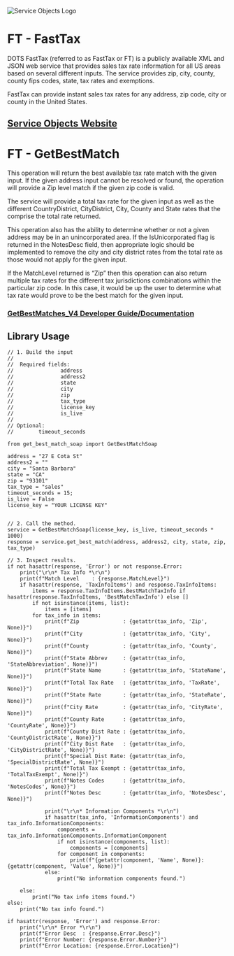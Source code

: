 ﻿![Service Objects Logo](https://www.serviceobjects.com/wp-content/uploads/2021/05/SO-Logo-with-TM.gif "Service Objects Logo")

# FT - FastTax

DOTS FastTax (referred to as FastTax or FT) is a publicly available XML and JSON web service that provides sales tax rate information for all US areas based on several different inputs. The service provides zip, city, county, county fips codes, state, tax rates and exemptions. 

FastTax can provide instant sales tax rates for any address, zip code, city or county in the United States.

## [Service Objects Website](https://serviceobjects.com)

# FT - GetBestMatch

This operation will return the best available tax rate match with the given input. If the given address input cannot be resolved or found, the operation will provide a Zip level match if the given zip code is valid. 

The service will provide a total tax rate for the given input as well as the different CountryDistrict, CityDistrict, City, County and State rates that the comprise the total rate returned. 

This operation also has the ability to determine whether or not a given address may be in an unincorporated area.  If the IsUnicorporated flag is returned in the NotesDesc field, then appropriate logic should be implemented to remove the city and city district rates from the total rate as those would not apply for the given input.

If the MatchLevel returned is “Zip” then this operation can also return multiple tax rates for the different tax jurisdictions combinations within the particular zip code. In this case, it would be up the user to determine what tax rate would prove to be the best match for the given input.

### [GetBestMatches_V4 Developer Guide/Documentation](https://www.serviceobjects.com/docs/dots-fasttax/ft-operations/ft-getbestmatch-recommended-operation/)

## Library Usage

```
// 1. Build the input
//
//  Required fields:
//               address
//               address2
//               state
//               city
//               zip
//               tax_type
//               license_key
//               is_live
// 
// Optional:
//        timeout_seconds

from get_best_match_soap import GetBestMatchSoap

address = "27 E Cota St"
address2 = ""
city = "Santa Barbara"
state = "CA"
zip = "93101"
tax_type = "sales"
timeout_seconds = 15;
is_live = False
license_key = "YOUR LICENSE KEY"


// 2. Call the method.
service = GetBestMatchSoap(license_key, is_live, timeout_seconds * 1000)
response = service.get_best_match(address, address2, city, state, zip, tax_type)

// 3. Inspect results.
if not hasattr(response, 'Error') or not response.Error:
    print("\r\n* Tax Info *\r\n")
    print(f"Match Level    : {response.MatchLevel}")
    if hasattr(response, 'TaxInfoItems') and response.TaxInfoItems:
        items = response.TaxInfoItems.BestMatchTaxInfo if hasattr(response.TaxInfoItems, 'BestMatchTaxInfo') else []
        if not isinstance(items, list):
            items = [items]
        for tax_info in items:
            print(f"Zip              : {getattr(tax_info, 'Zip', None)}")
            print(f"City             : {getattr(tax_info, 'City', None)}")
            print(f"County           : {getattr(tax_info, 'County', None)}")
            print(f"State Abbrev     : {getattr(tax_info, 'StateAbbreviation', None)}")
            print(f"State Name       : {getattr(tax_info, 'StateName', None)}")
            print(f"Total Tax Rate   : {getattr(tax_info, 'TaxRate', None)}")
            print(f"State Rate       : {getattr(tax_info, 'StateRate', None)}")
            print(f"City Rate        : {getattr(tax_info, 'CityRate', None)}")
            print(f"County Rate      : {getattr(tax_info, 'CountyRate', None)}")
            print(f"County Dist Rate : {getattr(tax_info, 'CountyDistrictRate', None)}")
            print(f"City Dist Rate   : {getattr(tax_info, 'CityDistrictRate', None)}")
            print(f"Special Dist Rate: {getattr(tax_info, 'SpecialDistrictRate', None)}")
            print(f"Total Tax Exempt : {getattr(tax_info, 'TotalTaxExempt', None)}")
            print(f"Notes Codes      : {getattr(tax_info, 'NotesCodes', None)}")
            print(f"Notes Desc       : {getattr(tax_info, 'NotesDesc', None)}")

            print("\r\n* Information Components *\r\n")
            if hasattr(tax_info, 'InformationComponents') and tax_info.InformationComponents:
                components = tax_info.InformationComponents.InformationComponent
                if not isinstance(components, list):
                    components = [components]
                for component in components:
                    print(f"{getattr(component, 'Name', None)}: {getattr(component, 'Value', None)}")
            else:
                print("No information components found.")
                   
    else:
        print("No tax info items found.")
else:
    print("No tax info found.")

if hasattr(response, 'Error') and response.Error:
    print("\r\n* Error *\r\n")
    print(f"Error Desc  : {response.Error.Desc}")
    print(f"Error Number: {response.Error.Number}")
    print(f"Error Location: {response.Error.Location}")
```
